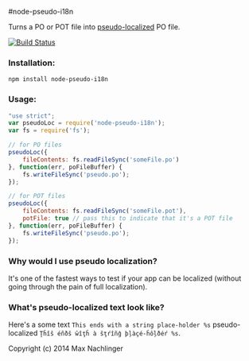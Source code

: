 #node-pseudo-i18n

Turns a PO or POT file into [pseudo-localized](http://en.wikipedia.org/wiki/Pseudolocalization) PO file.

[![Build Status](https://travis-ci.org/maxnachlinger/node-pseudo-i18n.png?branch=master)](https://travis-ci.org/maxnachlinger/node-pseudo-i18n)

### Installation:
```
npm install node-pseudo-i18n
```
### Usage:
```javascript
"use strict";
var pseudoLoc = require('node-pseudo-i18n');
var fs = require('fs');

// for PO files
pseudoLoc({
    fileContents: fs.readFileSync('someFile.po')
}, function(err, poFileBuffer) {
    fs.writeFileSync('pseudo.po');
});

// for POT files
pseudoLoc({
    fileContents: fs.readFileSync('someFile.pot'),
    potFile: true // pass this to indicate that it's a POT file
}, function(err, poFileBuffer) {
    fs.writeFileSync('pseudo.po');
});
```

### Why would I use pseudo localization?
It's one of the fastest ways to test if your app can be localized (without going through the pain of full localization). 

### What's pseudo-localized text look like?
Here's a some text ``This ends with a string place-holder %s`` pseudo-localized ``Ţĥîš éñðš ŵîţĥ à šţŕîñĝ þļàçé-ĥôļðéŕ %s``.

Copyright (c) 2014 Max Nachlinger
